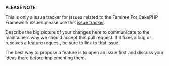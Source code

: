 **PLEASE NOTE:**

This is only a issue tracker for issues related to the Famiree
For CakePHP Framework issues please use this [issue tracker](https://github.com/malamalca/famiree/issues).

Describe the big picture of your changes here to communicate to the maintainers why we should accept this pull request. If it fixes a bug or resolves a feature request, be sure to link to that issue.

The best way to propose a feature is to open an issue first and discuss your ideas there before implementing them.
